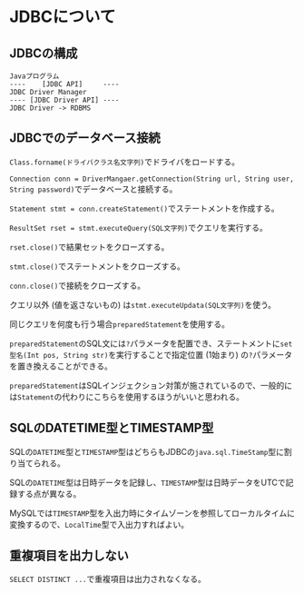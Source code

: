 # JDBCについて

## JDBCの構成

```
Javaプログラム
----    [JDBC API]     ----
JDBC Driver Manager
---- [JDBC Driver API] ----
JDBC Driver -> RDBMS
```

## JDBCでのデータベース接続
`Class.forname(ドライバクラス名文字列)`でドライバをロードする。

`Connection conn = DriverMangaer.getConnection(String url, String user, String password)`でデータベースと接続する。

`Statement stmt = conn.createStatement()`でステートメントを作成する。

`ResultSet rset = stmt.executeQuery(SQL文字列)`でクエリを実行する。

`rset.close()`で結果セットをクローズする。

`stmt.close()`でステートメントをクローズする。

`conn.close()`で接続をクローズする。

クエリ以外 (値を返さないもの) は`stmt.executeUpdata(SQL文字列)`を使う。

同じクエリを何度も行う場合`preparedStatement`を使用する。

`preparedStatement`のSQL文には`?`パラメータを配置でき、ステートメントに`set型名(Int pos, String str)`を実行することで指定位置 (1始まり) の`?`パラメータを置き換えることができる。

`preparedStatement`はSQLインジェクション対策が施されているので、一般的には`Statement`の代わりにこちらを使用するほうがいいと思われる。

## SQLのDATETIME型とTIMESTAMP型

SQLの`DATETIME`型と`TIMESTAMP`型はどちらもJDBCの`java.sql.TimeStamp`型に割り当てられる。

SQLの`DATETIME`型は日時データを記録し、`TIMESTAMP`型は日時データをUTCで記録する点が異なる。

MySQLでは`TIMESTAMP`型を入出力時にタイムゾーンを参照してローカルタイムに変換するので、`LocalTime`型で入出力すればよい。

## 重複項目を出力しない
`SELECT DISTINCT ...`で重複項目は出力されなくなる。
